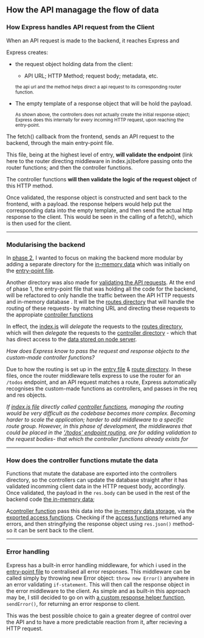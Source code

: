 
## How the API managage the flow of data

### How Express handles API request from the Client
When an API request is made to the backend, it reaches Express and 

Express creates:

  - the request object holding data from the client: 
    - API URL; HTTP Method; request body;  metadata, etc.
    
    <small>the api url and the method helps direct a api request to its corresponding router function.</small>

- The empty template of a response object that will be hold the payload. 

  <small>As shown above, the controllers does not actually create the initial response object; Express does this internally for every incoming HTTP request, upon reaching the entry-point.</small>

The fetch() callback from the frontend, sends an API request to the backend, through the main entry-point file.

This file, being at the highest level of entry, **will validate the endpoint** (link here to the router directing middleware in index.js)before passing onto the router functions; and then the controller functions. 

The controller functions **will then validate the logic of the request object** of this HTTP method. 

Once validated, the response object is constructed and sent back to the frontend, with a payload. the response helpers would help put the corresponding data into the empty template, and then send the actual http response to the client.
This would be seen in the calling of a fetch(), which is then used for the client.  


---

### Modularising the backend

In [phase 2](./PROJECT_PHASES.md), I wanted to focus on making the backend more modular by adding a separate directory for the [in-memory data](../backend/src/data/todoStore.js) which was initially on the [entry-point file](../backend/src/index.js). 

Another directory was also made for [validating the API requests](../backend/src/controllers).
At the end of phase 1, the entry-point file that was holding all the code for the backend, will be refactored 
to only handle the traffic between the API HTTP requests and in-memory database .
It will be the [routes directory](../backend/src/routes/) that will handle the routing of these requests- by matching URL and directing these requests to the appropiate [controller functions](../backend/src/controllers/)

In effect, the [index.js](../backend/src/index.js) will _delegate_ the requests to the [routes directory](../backend/src/routes/), 
which will then _delegate_ the requests to the [controller directory](../backend/src/controllers/) - which that has direct access to the [data stored on node server](../backend/src/data/todoStore.js).

_How does Express know to pass the request and response objects to the custom-made controller functions?_

Due to how the routing is set up in the [entry file](../backend/src/index.js) & [route directory](../backend/src/routes/todos.js). In these files, once the router middleware tells express to use the router for an `/todos` endpoint, and an API request matches a route, Express automatically recognises the custom-made functions as controllers, and passes in the req and res objects.


_If [index.js file](../backend/src/index.js) directly called [controller functions](../backend/src/controllers/), managing the routing would be very difficult as the codebase becomes more complex. Becoming harder to scale the application; harder to add middleware to
a specific route group. 
However, in this phase of development, the middlewares that could be placed in the ['/todos' endpoint routing](../backend/src/routes/todos.js), are for adding validation to the request bodies- that which the controller functions already exists for_

---
### How does the controller functions mutate the data

Functions that mutate the database are exported into the controllers directory, so the controllers can update the database straight after it has validated incomming client data in the HTTP request body, accordingly. 
Once validated, the payload in the `res.body` can be used in the rest of the backend code [the in-memory data](../backend/src/data/todoStore.js); 

A[controller function](../backend/src/controllers/) pass this data into the [in-memory data storage](../backend/src/data), via the [exported access functions](../backend/src/data/todoStore.js).
Checking if the [access functions](../backend/src/data/todoStore.js) returned any errors, and then stringifying the response object using `res.json()` method- so it can be sent back to the client.

 
 ---
### Error handling

Express has a built-in error handling middleware, for which i used in the [entry-point file](../backend/src/index.js) to centralised all error responses. This middleware can be called simply by throwing new Error object: `throw new Error()` anywhere in an error validating `if-statement`. This will then call the response object in the error middleware to the client.
As simple and as built-in this approach may be, I still decided to go on with [a custom response helper function](../backend/src/utils/responseHelpers.js), `sendError()`, for returning an error response to client. 

This was the best possible choice to gain a greater degree of  control over the API and to have a more predictable reaction from it, after recieving a HTTP request. 
 



<!-- 
## logic flow of the entry-point file in the backend: index.js

Once the server startup on the docker container or on node `app.listen(PORT,()=>{})`, this creates a HTTP server on the specified port.

This server can recieve HTTP requests from the clients (the browser). 
the request hit the server and the express app receives the API request.
now the express app can handle the request
with its middlewares and handlers.

  #### the 1st middleware:

  -`app.use(cors())`` 
    apply cors middleware to allow frontend to communicate with backend. 
    browsers same-origin policy always block requests between different origins
  #### the 2nd middleware:

  -`app.use(express.json())`
    parse all  request bodies from string into JSON format before reaching the route handlers.
  #### the 3rd middleware:

  -`app.use(`/todos`, todosRouter)`
    this redirects the api URL with this endpoint, into the file assigned to `todosRouter`.
    if not, then skip this and move onto the next middleware.

  #### the 4th middleware:

  -`app.use((req,res,next) =>{res.status(404).json({error: 'something went wrong'})})`
    this is a 404 handler (and not seen as an error middleware) that catches any request
    that is not matching the endpoint stated in the previous middleware

  #### the 5th middleware:

  -`app.use((err,req,res,next))`
  now, this is an actual error middleware (therefore requires tthe 4 parameters). 
  this, and the 404 handler, are mutaully exclusive. If one runs, the other isn't called.
  therefore, if the request is not handled by the 404 handler and there is an error, this middleware will be called.
  this error could be found in how the controller or data store interacts with the request. 

 -->

